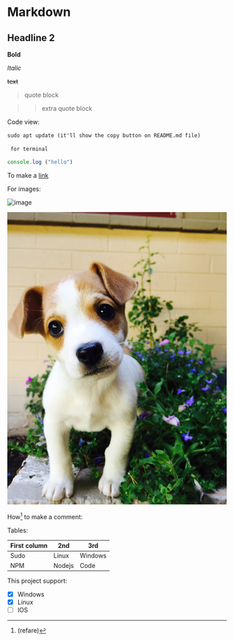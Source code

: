 # Markdown
## Headline 2

**Bold**

_Italic_

~~text~~

> quote block

>> extra quote block

Code view:

``` 
sudo apt update (it'll show the copy button on README.md file)

```
``` for terminal```

```javascript
console.log ("hello")

```

To make a [link](https://www.google.com/search?gs_ssp=eJzj4tTP1TcwMU02T1JgNGB0YPBiS8_PT89JBQBASQXT&q=google&oq=goo&aqs=chrome.2.69i57j35i39j46i199i465i512j69i60l3j69i65l2.4516j0j7&sourceid=chrome&ie=UTF-8)

For images:

![image](https://images.unsplash.com/photo-1593134257782-e89567b7718a?ixlib=rb-1.2.1&ixid=MnwxMjA3fDB8MHxwaG90by1wYWdlfHx8fGVufDB8fHx8&auto=format&fit=crop&w=735&q=80) 

![my capture](./images/david-clarke-sVtcRzphxbk-unsplash.jpg)

How[^1] to make a comment:

[^1]: (refare)

Tables:

| First column | 2nd | 3rd |
|---           |---  |---  |
|Sudo          |Linux|Windows|
|   NPM           |  Nodejs   |Code |


This project support:

- [x] Windows
- [x] Linux
- [ ] IOS